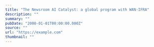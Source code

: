 ```yaml
---
title: "The Newsroom AI Catalyst: a global program with WAN-IFRA"
description: ""
summary: ""
pubDate: "2000-01-01T00:00:00.000Z"
source: ""
url: "https://example.com"
thumbnail: ""
---
```


